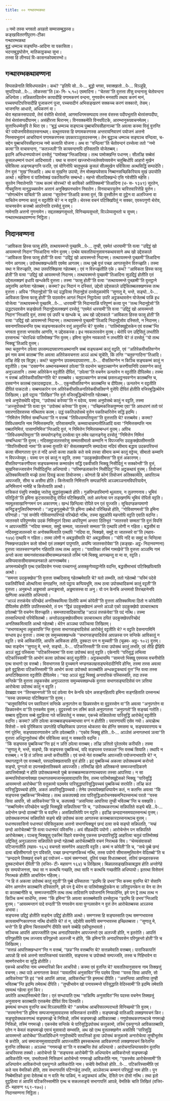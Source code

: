 ```yaml
---
title: ०० गन्थारम्भकथा

---
```

॥ नमो तस्स भगवतो अरहतो सम्मासम्बुद्धस्स॥  
कङ्खावितरणीपुराण-टीका  
गन्थारम्भकथा  
बुद्धं धम्मञ्च सङ्घन्ति-आदिना या पकासिता।  
भदन्तबुद्धघोसेन, मातिकाट्ठकथा सुभा।  
तस्सा हि लीनपदं वि-कासनकोयमारम्भो॥  


## गन्थारम्भकथावण्णना

विप्पसन्नेनाति विविधप्पसन्नेन। कथं? ‘‘इतिपि सो…पे॰… बुद्धो भगवा, स्वाक्खातो…पे॰… विञ्ञूहि, सुप्पटिपन्नो…पे॰… लोकस्सा’’ति (अ॰ नि॰ ५.१०) एवमादिना। ‘‘चेतसा’’ति वुत्तत्ता तीसु वन्दनासु चेतोवन्दना अधिप्पेता। तन्निन्नतादिवसेन कायादीहि पणामकरणं वन्दना, गुणवसेन मनसापि तथाव करणं मानं, पच्चयप्पटिपत्तियादीहि पूजाकरणं पूजा, पच्चयादीनं अभिसङ्खरणं सक्कच्च करणं सक्कारो, तेसम्। भाजनन्ति आधारो, अधिकरणं वा।  
थेरा महाकस्सपादयो, तेसं वंसोति थेरवंसो, आगमाधिगमसम्पदाय तस्स वंसस्स पदीपभूताति थेरवंसप्पदीपा, तेसं थेरवंसप्पदीपानम्। असंहीरत्ता थिरानम्। विनयक्कमेति विनयपिटके, आरम्भानुरूपवचनमेतम्। सुत्ताभिधम्मेसुपि ते थिरा एव। ‘‘बुद्धं धम्मञ्च सङ्घञ्च पुब्बाचरियसीहानञ्चा’’ति अवत्वा कस्मा विसुं वुत्तन्ति चे? पयोजनविसेसदस्सनत्थम्। वत्थुत्तयस्स हि पणामकरणस्स अन्तरायनिवारणं पयोजनं अत्तनो निस्सयभूतानं आचरियानं पणामकरणस्स उपकारञ्ञुतादस्सनम्। तेन बुद्धञ्च धम्मञ्च सङ्घञ्च वन्दित्वा, च-सद्देन पुब्बाचरियसीहानञ्च नमो कत्वाति योजना। अथ वा ‘‘वन्दित्वा’’ति चेतोवन्दनं दस्सेत्वा ततो ‘‘नमो कत्वा’’ति वाचावन्दना, ‘‘कतञ्जली’’ति कायवन्दनापि दस्सिताति योजेतब्बम्।  
इदानि अभिधानप्पयोजनं दस्सेतुं ‘‘पामोक्ख’’न्तिआदिमाह। तत्थ पामोक्खन्ति पधानम्। सीलञ्हि सब्बेसं कुसलधम्मानं पधानं आदिभावतो। यथा च सत्तानं खज्जभोज्जलेय्यपेय्यवसेन चतुब्बिधोपि आहारो मुखेन पविसित्वा अङ्गमङ्गानि फरति, एवं योगिनोपि चातुभूमकं कुसलं सीलमुखेन पविसित्वा अत्थसिद्धिं सम्पादेति। तेन वुत्तं ‘‘मुख’’न्तिआदि। अथ वा मुखन्ति उपायो, तेन मोक्खप्पवेसाय निब्बानसच्छिकिरियाय मुखं उपायोति अत्थो। महेसिना यं पातिमोक्खं पकासितन्ति सम्बन्धो। महन्ते सीलादिक्खन्धे एसि गवेसीति महेसि।  
सूरतेन निवातेनाति ‘‘तत्थ कतमं सोरच्चं? यो कायिको अवीतिक्कमो’’तिआदिना (ध॰ स॰ १३४९) सूरतेन, नीचवुत्तिना मानुद्धच्चवसेन अत्तानं अनुक्खिपनभावेन निवातेन। विनयाचारयुत्तेन चारित्तवारित्तेहि युत्तेन। ‘‘सोणत्थेरेन याचितो’’ति अवत्वा ‘‘सूरतेना’’तिआदि कस्मा वुत्तं, किं दुस्सीलेन वा दुट्ठेन वा अलज्जिना वा याचितेन वण्णना कातुं न वट्टतीति चे? न न वट्टति। थेरस्स वचनं पटिक्खिपितुं न सक्का, एवरूपगुणो थेरोव, याचनवसेन कत्तब्बो आदरेनाति दस्सेतुं वुत्तम्।  
नामेनाति अत्तनो गुणनामेन। सद्दलक्खणसुभतो, विनिच्छयसुभतो, विञ्ञेय्यसुभतो च सुभम्।  
गन्थारम्भकथावण्णना निट्ठिता।  


## निदानवण्णना

‘‘आविकता हिस्स फासु होति, तत्थायस्मन्ते पुच्छामि…पे॰… तुण्ही, एवमेतं धारयामी’’ति वत्वा ‘‘उद्दिट्ठं खो आयस्मन्तो निदान’’न्तिआदिना नयेन वुत्तम्। एत्थेव यावततियानुसावनकथावसाने अथ खो उद्देसकाले ‘‘आविकता हिस्स फासु होती’’ति वत्वा ‘‘उद्दिट्ठं खो आयस्मन्तो निदानम्। तत्थायस्मन्ते पुच्छामी’’तिआदिना नयेन आगतम्। उपोसथक्खन्धकेपि एवमेव आगतम्। तत्थ पुब्बे वुत्तं पच्छा आगतसुत्तेन विरुज्झति। तस्मा यथा न विरुज्झति, तथा उपपरिक्खित्वा गहेतब्बम्। एवं न विरुज्झतीति एके। कथं? ‘‘आविकता हिस्स फासु होती’’ति वत्वा ‘‘उद्दिट्ठं खो आयस्मन्तो निदानम्। तत्थायस्मन्ते पुच्छामी’’तिआदिना सुउद्दिट्ठं होतीति एतं उद्देसलक्खणं इधापि खन्धकेपि वुत्तत्ता। तस्मा ‘‘फासु होती’’ति वत्वा ‘‘तत्थायस्मन्ते पुच्छामी’’ति वुत्तट्ठाने अवुत्तम्पि आनेत्वा गहेतब्बम्। कस्मा? इध निदानं न दस्सितं, उद्देसो उद्देसकाले उद्दिसितब्बलक्खणस्स तत्थ वुत्तत्ता। अपिच ‘‘निदानुद्देसो’’ति पदं उद्धरित्वा निदानुद्देसं दस्सेतुकामोपि ‘‘सुणातु मे, भन्ते, सङ्घो…पे॰… आविकता हिस्स फासु होती’’ति पाठवसेन आगतं निदानं निट्ठापेत्वा उपरि अट्ठकथावसेन योजेतब्बं पाळिं इध योजेत्वा ‘‘तत्थायस्मन्ते पुच्छामि…पे॰… धारयामी’’ति निदानपाळिं परिपुण्णं कत्वा पुन ‘‘तत्थ निदानुद्देसो’’ति उद्धटपदवसेन सङ्खेपतो निदानुद्देसलक्खणं दस्सेतुं ‘‘एवमेतं धारयामी’’ति वत्वा ‘‘उद्दिट्ठं खो आयस्मन्तो निदान’’न्तिआदि वुत्तं, तस्मा एवं उपरि च खन्धके च, अथ खो उद्देसकाले ‘‘आविकता हिस्स फासु होती’’ति वत्वा ‘‘उद्दिट्ठं खो आयस्मन्तो निदानम्। तत्थायस्मन्ते पुच्छामी’’तिआदि निदानुद्देसोव दस्सितो, न निदानम्।  
सवनाणत्तिवचनन्ति एत्थ सङ्घनवकतरेन वत्तुं अयुत्तन्ति चे? युत्तमेव। ‘‘पातिमोक्खुद्देसकेन एवं वत्तब्ब’’न्ति भगवता वुत्तत्ता भगवतोव आणत्ति, न उद्देसकस्स। इध नवकतरवसेन वुत्तम्। थेरोपि पन उद्दिसितुं लभतीति दस्सनत्थं ‘‘थेराधिकं पातिमोक्ख’’न्ति वुत्तम्। इमिना सुत्तेन नवकतरो न लभतीति चे? तं दस्सेतुं ‘‘यो तत्थ भिक्खू’’तिआदि वुत्तम्।  
यथा चतुवग्गेन ठपेत्वा उपसम्पदापवारणाअब्भानानि सब्बं सङ्घकम्मं कातुं वट्टति, एवं ‘‘अतिरेकवीसतिवग्गेन इमं नाम कम्मं कातब्ब’’न्ति अवत्वा अतिरेकवचनत्ता अञ्ञं अत्थं सूचेति, किं तन्ति ‘‘चतुवग्गादिना’’तिआदि। तञ्हि तेहि एव सिद्धम्। कथं? चतुवग्गेन उपसम्पदापवारणा…पे॰… वीसतिवग्गेन न किञ्चि सङ्घकम्मं कातुं न वट्टतीति। एत्थ ‘‘दसवग्गेन अब्भानकम्ममत्तं ठपेत्वा’’ति वदन्तेन चतुपञ्चवग्गेन करणीयानिपि दसवग्गेन कातुं अनुञ्ञातानि। तस्मा अतिरेकेन वट्टतीति दीपितं, ‘‘ठपेत्वा’’ति वचनेन ऊनतरेन न वट्टतीति दीपितमेव। तस्मा न वत्तब्बं अतिरेकवीसतिवग्गोति चे? वत्तब्बमेव। चतुपञ्चवग्गेन कत्तब्बं छसत्तअट्ठनववग्गेन कातब्बन्ति च, दसवग्गेन कातब्बं एकादसद्वादस…पे॰… एकूनवीसतिवग्गेन कातब्बन्ति च दीपितम्। ऊनतरेन न वट्टतीति दीपितं पाकटतो। सब्बप्पकारेन पन अतिरेकवीसतिअनतिरेकवीसतिवग्गे वुत्तेपि दीपितं होतीति वजिरबुद्धित्थेरेन लिखितम्। इतो पट्ठाय ‘‘लिखित’’न्ति वुत्ते वजिरबुद्धित्थेरेनाति गहेतब्बम्।  
सचे अनुपोसथेपि वट्टेय्य, ‘‘उपोसथं करेय्या’’ति न वदेय्य, यस्मा अनुपोसथे कातुं न वट्टति, तस्मा ‘‘अज्जुपोसथो’’ति वत्वा पुन ‘‘उपोसथं करेय्या’’ति वुत्तम्। ‘‘पच्छिमकत्तिकपुण्णमा एवा’’ति अवधारणं ततो परं पवारणादिवसस्स नत्थिताय कतम्। उद्धं पकतिउपोसथे वुत्तेन पकतिचारित्तेन सद्धिं इदम्पि।  
‘‘निमित्तेन निमित्तं सम्बन्धित्वा’’ति न वत्तब्बं ‘‘तिविधसम्पत्तियुत्ता’’ति वुत्तत्ताति चे? वत्तब्बमेव। कस्मा? तिविधसम्पत्ति नाम निमित्तसम्पत्ति, परिसासम्पत्ति, कम्मवाचासम्पत्तीतिआदिं वत्वा ‘‘निमित्तसम्पत्ति नाम पब्बतनिमित्तं, पासाणनिमित्त’’न्तिआदि वुत्तं, न निमित्तेन निमित्तसम्बन्धनं वुत्तम्। अपिच ‘‘तिविधसम्पत्तियुत्ता’’ति सम्पयोगङ्गेसु दस्सेत्वा पुन तमेव पहानङ्गेसु दस्सेतुं ‘‘निमित्तेन निमित्तं सम्बन्धित्वा’’ति वुत्तम्। नदिसमुद्दजातस्सरेसु सम्मतसीमातो कम्मानि न विपज्जन्ति उदकुक्खेपसीमत्ताति ‘‘विपत्तिसीमायो नामा’’ति कस्मा वुत्ताति चे? सेसलक्खणानि सम्पादेत्वा नदियं सीमाय बद्धाय उदकपरियन्तं कत्वा सीमागतत्ता पुन तं नदिं अन्तो कत्वा तळाके कते सचे तस्सा सीमाय कम्मं कातुं वट्टेय्य, सीमातो कम्मानि न विपज्जेय्युम्। यस्मा पन एवं कातुं न वट्टति, तस्मा ‘‘उदकुक्खेपसीमत्ता’’ति वुत्तं अकारणम्।  
वीसतिवग्गकरणीयत्ता सङ्घकम्मस्स कम्मारहेन सद्धिं एकवीसति भिक्खू निसीदितुं न सक्कोन्ती’’ति वुत्तं, सुखनिसज्जावसेन निसीदितुन्ति अधिप्पायो। ‘‘परिमण्डलाकारेन निसीदितु’’न्ति अट्ठकथायं वुत्तम्। तियोजनं अतिक्कमित्वाति मज्झे ठत्वा दियड्ढं कत्वा तियोजनम्। कोणतो हि कोणं तियोजनं अतिक्कामेति, आपत्तिञ्च आपज्जति, सीमा च असीमा होति। कित्तेत्वाति निमित्तानि सम्पन्नानिपि अञ्ञमञ्ञनामविपरियायेन, अनिमित्तानं नामेहि च कित्तेत्वाति अत्थो।  
रासिकतं पंसुपि रुक्खेसु जातेसु सुद्धपंसुपब्बतो होति। गुळपिण्डपरिमाणो थूलताय, न तुलगणनाय। भूमियं पतिट्ठितो’’ति इमिना कुटसरावादीसु रोपितं पटिक्खिपति, ततो अपनेत्वा पन तङ्खणम्पि भूमियं रोपितो वट्टति। नवमूलसाखानिग्गमनं पन अकारणम्। खन्धं छिन्दित्वा रोपिते पन एतं युज्जति। सूचिदण्डकप्पमाणो कनिट्ठङ्गुलिपरिमाणमत्तो। ‘‘अट्ठङ्गुलुब्बेधो’’ति इमिना उब्बेधो परिच्छिन्नो होति, ‘‘गोविसाणमत्तो’’ति इमिना परिणाहो। ‘‘एवं सन्तेपि गोविसाणपरिणाहे परिच्छेदो नत्थि, तस्मा खुद्दकोपि महन्तोपि वट्टति एवाति वदन्ति।  
जातस्सरे परिपुण्णमेव उदकं निमित्तूपगं दिस्वा अपरिपुण्णं अन्तरा ठितिभूतं ‘‘जातस्सरे सम्मता’’ति वुत्तं विपत्तिं न आपज्जतीति ‘‘नदिया सम्मता, समुद्दे सम्मता, जातस्सरे सम्मता’’ति एत्थापि लोणी न गहिता। बद्धसीमं वा नदिसमुद्दजातस्सरे वा अनोक्कमित्वाति एत्थापि ‘‘नदिया वा, भिक्खवे, समुद्दे वा जातस्सरे वा’’ति (महाव॰ १४७) एत्थापि न गहिता। तस्मा लोणी न अबद्धसीमाति चे? अबद्धसीमाव। ‘‘योपि नदिं वा समुद्दं वा भिन्दित्वा निक्खन्तउदकेन कतो सोब्भो एतं लक्खणं पापुणाति, अयम्पि जातस्सरोयेवा’’ति (कङ्खा॰ अट्ठ॰ निदानवण्णना) वुत्तत्ता जातस्सरग्गहणेन गहिताति तत्थ तत्थ अवुत्ता। ‘‘यावतिका तस्मिं गामखेत्ते’’ति वुत्तत्ता अञ्ञम्पि गामं अन्तो कत्वा समानसंवासकसीमासम्मन्ननकाले तस्मिं गामे भिक्खू आगच्छन्तु वा मा वा, वट्टति। अविप्पवाससीमासम्मन्ननकाले आगन्तब्बमेव।  
अगमनपथेसूति एत्थ एकदिवसेन गन्त्वा पच्चागन्तुं असक्कुणेय्यट्ठानेति वदन्ति, बद्धसीमाभावं पटिक्खिपित्वाति अत्थो।  
‘‘समन्ता उदकुक्खेपा’’ति वुत्तत्ता सब्बदिसासु गहेतब्बमेवाति चे? यतो लब्भति, ततो गहेतब्बो ‘‘यस्मिं पदेसे पकतिवीचियो ओत्थरित्वा सण्ठहन्ति, ततो पट्ठाय कप्पियभूमि, तत्थ ठत्वा उपोसथादिकम्मं कातुं वट्टती’’ति वुत्तत्ता। अनुबन्धो अड्ढमासो अन्वड्ढमासो, अड्ढमासस्स वा अनु। यो पन केनचि अन्तमसो तिरच्छानेनपि खणित्वा अकतोति अधिप्पायो।  
‘‘अञ्ञं तत्तकंयेव परिच्छेदं अनतिक्कमित्वा ठितोपि कम्मं कोपेती’’ति वुत्तत्ता अतिक्कमित्वा ठितो न कोपेतीति दीपितमेव होतीति उपतिस्सत्थेरो, तं पन ‘‘द्विन्नं उदकुक्खेपानं अन्तरे अञ्ञो एको उदकुक्खेपो उपचारत्थाय ठपेतब्बो’’ति वचनेन विरुज्झति। समन्तपासादिकायञ्हि ‘‘अञ्ञं तत्तकंयेवा’’ति पदं नत्थि। तस्मा तस्साधिप्पायो परियेसितब्बो। अन्तोउदकुक्खेपसीमाय उपचारत्थाय ठपितं उदकुक्खेपपरिच्छेदं अनतिक्कमित्वाति अत्थो गहेतब्बो। थेरेन अञ्ञथा पपञ्चित्वा लिखितम्।  
‘‘सभागवत्थुना लहुकापत्ति’’न्ति वुत्तत्ता सभागसङ्घादिसेसं आरोचेतुं वट्टतीति चे? न वट्टति देसनागामिनिं सन्धाय इध वुत्तत्ता। तस्मा एव समुच्चयक्खन्धके ‘‘सभागसङ्घादिसेसं आपन्नस्स पन सन्तिके आविकातुं न वट्टति। सचे आविकरोति, आपत्ति आविकता होति, दुक्कटा पन न मुच्चती’’ति (चूळव॰ अट्ठ॰ १०२) वुत्तम्। यथा सङ्घेन ‘‘सुणातु मे, भन्ते, सङ्घो…पे॰… पटिकरिस्सती’’ति वत्वा उपोसथं कातुं लभति, एवं तीहि द्वीहिपि अञ्ञं सुद्धं पस्सित्वा ‘‘पटिकरिस्सामा’’ति वत्वा उपोसथं कातुं वट्टति। एकेनापि ‘‘परिसुद्धं लभित्वा पटिकरिस्सामी’’ति आभोगं कत्वा उपोसथं कातुं वट्टतीति। अट्ठकथायम्पि ‘‘सामन्तो भिक्खु एवमस्स वचनीयोति एत्थ सभागो एव वत्तब्बो। विसभागस्स हि वुच्चमाने भण्डनकलहसङ्घभेदादीनिपि होन्ति, तस्मा तस्स अवत्वा इतो वुट्ठहित्वा पटिकरिस्सामी’’ति आभोगं कत्वा उपोसथो कातब्बोति अन्धकट्ठकथायं वुत्त’’न्ति वत्वा तस्स अप्पटिक्खित्तत्ता वट्टतीति दीपितमेव। ‘‘यदा अञ्ञं सुद्धं भिक्खुं अनापत्तिकं पस्सिस्सति, तदा तस्स सन्तिके’’ति वुत्तत्ता लहुकस्सेव अनुञ्ञातत्ता समुच्चयक्खन्धके वुत्तत्ता सभागसङ्घादिसेसं पन ञत्तिया आरोचेत्वा उपोसथं कातुं न वट्टति।  
देवब्रह्मा पन ‘‘तिरच्छानगतो’’ति पदं ठपेत्वा येन केनचि पदेन असङ्गहितापि इमिना सङ्गहिताति दस्सनत्थं ‘‘यस्स उपसम्पदा पटिक्खित्ता’’ति वुत्तम्।  
‘‘चातुमासिनियं पन पवारितानं सन्तिके अनुपगतेन वा छिन्नवस्सेन वा वुट्ठवस्सेन वा’’ति अवत्वा ‘‘अनुपगतेन वा छिन्नवस्सेन वा’’ति एत्तकमेव वुत्तम्। वुट्ठवस्सो पन तस्मिं काले अनुपगतत्ता ‘‘अनुपगतो’’ति सङ्ख्यं गतोति। सब्बाय वुट्ठिताय सब्बे वुट्ठहित्वा गते सन्निपातेतुं न सक्का, एकच्चे सन्निपातेत्वा पारिसुद्धिं आरोचेतुं वट्टतीति वदन्ति। कस्मा? ञत्तिं ठपेत्वा कत्तब्बसङ्घकम्माभावा वग्गं न होतीति। पवारणायपि एसेव नयो। अयञ्हेत्थ विसेसो – सचे पुरिमिकाय उपगतेहि पच्छिमिकाय उपगता थोकतरा चेव होन्ति समसमा च, सङ्घपवारणाय च गणं पूरेन्ति, सङ्घपवारणावसेन ञत्ति ठपेतब्बाति। ‘‘एकोव भिक्खु होति…पे॰… अञ्ञेसं अनागतभावं ञत्वा’’ति वुत्तत्ता अधिट्ठानुपोसथं सीमं पविसित्वा कातुं न सक्काति वदन्ति।  
‘‘किं सङ्घस्स पुब्बकिच्च’’न्ति इदं न ञत्तिं ठपेत्वा वत्तब्बम्। तञ्हि ञत्तितो पुरेतरमेव करीयति। तस्मा ‘‘सुणातु मे, भन्ते, सङ्घो, किं सङ्घस्स पुब्बकिच्चं, यदि सङ्घस्स पत्तकल्ल’’न्ति वत्तब्बं सियाति। तथापि न वत्तब्बम्। न हि तं ञत्तिया अन्तो करीयतीति। एवं सन्ते नेतं वत्तब्बन्ति आपज्जति पयोजनाभावाति चे? न, यथागतट्ठाने एव वत्तब्बतो, परपदापेक्खतायाति वुत्तं होति। इदं पुब्बकिच्चं अकत्वा उपोसथकम्मं करोन्तो सङ्घो, पुग्गलो वा ठपनक्खेत्तातिक्कमे आपज्जति। तस्मिञ्हि खेत्ते अतिक्कन्ते सम्मज्जनादिकरणे आपत्तिमोक्खो न होति उपोसथकम्मतो पुब्बे कत्तब्बकम्माकरणपच्चयत्ता तस्सा आपत्तिया। न सा कम्मपरियोसानापेक्खा एत्थागतसम्पजानमुसावादापत्ति विय, तस्मा पातिमोक्खुद्देसको भिक्खु ‘‘पारिसुद्धिं आयस्मन्तो आरोचेथा’’ति वत्तुकामो पठममेव पारिसुद्धापारिसुद्धिपच्चयं पुब्बकिच्चं सरापेति। तञ्हि कतं पारिसुद्धिपच्चयो होति, अकतं अपारिसुद्धिपच्चयो। तेनेव उभयापेक्खाधिप्पायेन कतं, न कतन्ति अवत्वा ‘‘किं सङ्घस्स पुब्बकिच्च’’मिच्चेवाह। तत्थ अकतपक्खे ताव पारिसुद्धिआरोचनक्कमनिदस्सनत्थं परतो ‘‘यस्स सिया आपत्ति, सो आविकरेय्या’’ति च, कतपक्खे ‘‘असन्तिया आपत्तिया तुण्ही भवितब्ब’’न्ति च वक्खति।  
‘‘सब्बन्तिमेन परिच्छेदेन चतूहि भिक्खूहि सन्निपतित्वा’’ति च, ‘‘उपोसथकरणत्थं सन्निपतिते सङ्घे बहि…पे॰… अदेन्तेन छन्दो दातब्बो’’ति च वदन्ति। असन्निपतितेपि पन वट्टति। इदञ्हि छन्ददानसमयदस्सनत्थं वुत्तम्। उपोसथकरणत्थं सन्निपतिते सङ्घे बहि उपोसथं कत्वा आगतस्स कत्तब्बाकारदस्सनत्थञ्च वुत्तम्। पधानघरवासिनो पधानघरं पविसितुकामा अत्तनो सभागभिक्खूनं छन्दं दत्वा सचे सङ्घो सन्निपतति, ‘‘मय्हं छन्दो आरोचेतब्बो’’ति वत्वा पधानघरं पविसन्ति। अयं सीहळदीपे पयोगो। आरोचेन्तेन पन सन्निपतिते आरोचेतब्बम्। पञ्चसु भिक्खूसु एकस्मिं विहारे वसन्तेसु एकस्स छन्दपारिसुद्धिं आहरित्वा चतुन्नं पातिमोक्खं उद्दिसितुं अनुञ्ञातत्ता सन्निपतिते छन्दो गहेतब्बो आरोचेतब्बोति वचनं निरत्थकं विय। ‘‘थेय्यसंवासको पटिजानातीति (महाव॰ १६५) वचनतो सामणेरेन आहटापि वट्टति। कम्मं न कोपेती’’ति च, ‘‘सचे पुब्बे छन्दं दत्वा बहिसीमागतो पुन पविसति, पच्छा छन्दग्गहणकिच्चं नत्थि, तस्स पयोगो सीमासम्मुतिवसेन वेदितब्बो’’ति च ‘‘छन्ददाने तिक्खत्तुं वचने इदं पयोजनं – पठमं समग्गभावं, दुतियं पच्छा विधातब्बभावं, ततियं छन्दहारकस्स दुक्कटमोचनं दीपेती’’ति (वजिर॰ टी॰ महावग्ग १६४) च लिखितम्। बिळालसङ्खलिकाबद्धाव होति अन्तोगेहे एव सम्पयोजनत्ता, यथा सा न कत्थचि गच्छति, तथा सापि न कत्थचि गच्छतीति अधिप्पायो। इतरथा विसेसनं निरत्थकं होतीति आचरियेन गहितम्।  
‘‘न हि तं अकत्वा उपोसथं कातुं वट्टती’’ति पुब्बे दस्सितत्ता ‘‘इदम्पि हि उभय’’न्ति कस्मा वुत्तन्ति चे? सेसानि थेरेन आणत्तेन कातब्बानि दस्सितानि, इमे पन द्वे थेरेन वा पातिमोक्खुद्देसकेन वा ञत्तिट्ठपनकेन वा येन वा तेन वा कातब्बानीति च, सम्मज्जनादीनि तत्थ तत्थ तादिसानि पयोजनानि निप्फादेन्ति, इमे पन द्वे तत्थ तत्थ न किञ्चि कम्मं साधेन्ति, तस्मा ‘‘किं इमिना’’ति अवत्वा कातब्बमेवाति दस्सेतुञ्च ‘‘इदम्पि हि उभय’’न्तिआदि वुत्तम्। ‘‘आयस्मन्तानं पादे वन्दती’’ति गणवसेन वत्वा पुग्गलवसेन न वुत्तं तेन आरोचेतब्बस्स अञ्ञस्स अभावा।  
सङ्घस्स उद्दिट्ठं होतीति सङ्घेन उद्दिट्ठं होतीति अत्थो। समग्गस्स हि सङ्घस्साति एत्थ समग्गभावस्स कायसामग्गिकारणत्ता नत्थि दोसोति चे? तं न, उद्देसेपि सवनेपि समग्गभावस्स इच्छितब्बत्ता। ‘‘सुणातु मे, भन्ते’’ति हि इमिना चित्तसामग्गिं दीपेति सवने सब्बेहि एकीभूतभावतो।  
सञ्चिच्च आपत्तिं आपज्जतीति एत्थ अनादरियवसेन आपज्जन्तो एव अलज्जी होति, न इतरोति। आपत्तिं परिगूहतीति एत्थ लज्जाय परिगूहन्तो अलज्जी न होति, ‘किं इमिना’ति अनादरियवसेन परिगूहन्तो होती’’ति च लिखितम्।  
‘‘सत्तन्नं आपत्तिक्खन्धान’’न्ति न वत्तब्बं, ‘‘छन्न’’न्ति वत्तब्बन्ति चे? सत्तन्नमेवाति वत्तब्बम्। पाराजिकापत्तिं आपन्नो हि सचे अत्तनो सापत्तिकभावं पकासेति, सङ्घस्स च उपोसथो सम्पज्जति, तस्स च गिहिभावेन वा सामणेरभावेन वा सुद्धि होतीति।  
एकच्चे आचरिया नाम धम्मभारिको किर आचरियो। कस्मा एवं वुत्तन्ति चे? यावततियानुसावना नाम तिक्खत्तुं वचनम्। तथा पाठे अनागतत्ता केवलं ‘‘यावततियं अनुसावित’’न्ति पदमेव दिस्वा ‘‘यस्स सिया आपत्ति, सो आविकरेय्या’’ति इदं ‘‘सचे आपत्तिं आपन्ना, आविकरोथा’’ति इममत्थं दीपेति। ‘‘असन्तिया आपत्तिया तुण्ही भवितब्ब’’न्ति इदम्पि तमेवत्थं दीपेति। ‘‘तुण्हीभावेन खो पनायस्मन्ते परिसुद्धाति वेदिस्सामी’’ति इदम्पि तमेवाति एवमत्थं गहेत्वा वुत्तं किर।  
अपरेति अत्थदस्सित्थेरो किर। एतं सन्धायाति एत्थ ‘‘सकिम्पि अनुसावित’’न्ति पदस्स वचनेन तिक्खत्तुं अनुसावना कातब्बाति एत्तकमेव दीपितं विय दिस्सति।  
इममत्थं सन्धाय वुत्तन्ति कथं विञ्ञायतीति चे? ‘‘अयमेत्थ आचरियपरम्पराभतो विनिच्छयो’’ति वुत्तम्।  
‘‘सरमानेना’’ति इमिना सम्पजानमुसावादस्स सचित्तकत्तं दस्सेति। सङ्घमज्झे वातिआदि लक्खणवचनं किर। सङ्घुपोसथकरणत्थं सङ्घमज्झे चे निसिन्नो, तस्मिं सङ्घमज्झे आविकातब्बा। गणुपोसथकरणत्थञ्चे गणमज्झे निसिन्नो, तस्मिं गणमज्झे। एकस्सेव सन्तिके चे पारिसुद्धिउपोसथं कत्तुकामो, तस्मिं एकपुग्गले आविकातब्बाति, एतेन न केवलं सङ्घमज्झे एवायं मुसावादो सम्भवति, अथ खो एत्थ वुत्तलक्खणेन असतिपि ‘‘पारिसुद्धिं आयस्मन्तो आरोचेथा’’तिआदिविधाने गणुपोसथेपि सापत्तिको हुत्वा उपोसथं कत्तुकामो अनारोचेत्वा तुण्हीभूतोव चे करोति, अयं सम्पजानमुसावादापत्तिं आपज्जतीति इमस्सत्थस्स आविकरणतो लक्खणवचनं किरेतन्ति वुत्तन्ति तक्किका। अञ्ञथा ‘‘गणमज्झे वा’’ति न वत्तब्बन्ति तेसं अधिप्पायो। आरोचनाधिप्पायवसेन वुत्तन्ति आचरियस्स तक्को। आरोचेन्तो हि ‘‘सङ्घस्स आरोचेमी’’ति अधिप्पायेन आविकरोन्तो सङ्घमज्झे आविकरोति नाम, उभतोपस्से निसिन्नानं आरोचेन्तो गणमज्झे आविकरोति नाम, ‘‘एकस्सेव आरोचेस्सामी’’ति अधिप्पायेन आविकरोन्तो एकपुग्गले आविकरोति नाम। सचेपि वेमतिको होति…पे॰… पटिकरिस्सामीति एवं कते याव वेमतिको होति, ताव सभागापत्तिं पटिग्गहेतुं लभति, अञ्ञेसञ्च कम्मानं परिसुद्धो नाम होति। पुन निब्बेमतिको हुत्वा देसेतब्बं वा न वाति नेव पाळियं, न अट्ठकथायं अत्थि, देसिते पन दोसो नत्थि। तथा इतो वुट्ठहित्वा तं आपत्तिं पटिकरिस्सामीति एत्थ च सकलसङ्घे सभागापत्तिं आपन्ने, वेमतिके चाति लिखितं (वजिर॰ टी॰ महावग्ग १६९-१७०)।  
निदानवण्णना निट्ठिता।  